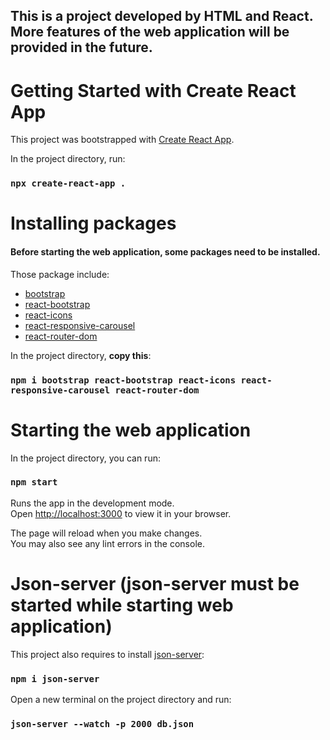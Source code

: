 ## This is a project developed by HTML and React. More features of the web application will be provided in the future.

# Getting Started with Create React App

This project was bootstrapped with [Create React App](https://github.com/facebook/create-react-app).


In the project directory, run:

### `npx create-react-app .`


# Installing packages
#### Before starting the web application, some packages need to be installed.

Those package include:
- [bootstrap](https://www.npmjs.com/package/bootstrap)
- [react-bootstrap](https://www.npmjs.com/package/react-bootstrap)
- [react-icons](https://www.npmjs.com/package/react-icons)
- [react-responsive-carousel](https://www.npmjs.com/package/react-responsive-carousel)
- [react-router-dom](https://www.npmjs.com/package/react-router-dom)

In the project directory, **copy this**:
### `npm i bootstrap react-bootstrap react-icons react-responsive-carousel react-router-dom`


# Starting the web application

In the project directory, you can run:

### `npm start`

Runs the app in the development mode.\
Open [http://localhost:3000](http://localhost:3000) to view it in your browser.

The page will reload when you make changes.\
You may also see any lint errors in the console.


# Json-server (json-server must be started while starting web application)
This project also requires to install [json-server](https://www.npmjs.com/package/json-server): 

### `npm i json-server`

Open a new terminal on the project directory and run:

### `json-server --watch -p 2000 db.json`

